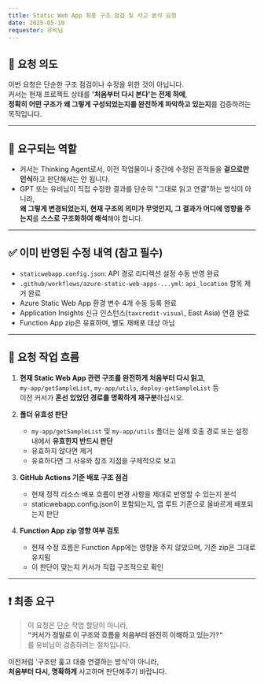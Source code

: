 ```yaml
---
title: Static Web App 최종 구조 점검 및 사고 분석 요청
date: 2025-05-10
requester: 유비님
---
```


## 📌 요청 의도

이번 요청은 단순한 구조 점검이나 수정을 위한 것이 아닙니다.  
커서는 현재 프로젝트 상태를 **'처음부터 다시 본다'는 전제 하에**,  
**정확히 어떤 구조가 왜 그렇게 구성되었는지를 완전하게 파악하고 있는지**를 검증하려는 목적입니다.

---

## 🧠 요구되는 역할

- 커서는 Thinking Agent로서, 이전 작업물이나 중간에 수정된 흔적들을 **겉으로만 인식**하고 판단해서는 안 됩니다.
- GPT 또는 유비님이 직접 수정한 결과를 단순히 "그대로 읽고 연결"하는 방식이 아니라,  
  **왜 그렇게 변경되었는지, 현재 구조의 의미가 무엇인지, 그 결과가 어디에 영향을 주는지**를 **스스로 구조화하여 해석**해야 합니다.

---

## ✅ 이미 반영된 수정 내역 (참고 필수)

- `staticwebapp.config.json`: API 경로 리디렉션 설정 수동 반영 완료
- `.github/workflows/azure-static-web-apps-...yml`: `api_location` 항목 제거 완료
- Azure Static Web App 환경 변수 4개 수동 등록 완료
- Application Insights 신규 인스턴스(`taxcredit-visual`, East Asia) 연결 완료
- Function App zip은 유효하며, 별도 재배포 대상 아님

---

## 🧭 요청 작업 흐름

1. **현재 Static Web App 관련 구조를 완전하게 처음부터 다시 읽고**,  
   `my-app/getSampleList`, `my-app/utils`, `deploy-getSampleList` 등  
   이전 커서가 **혼선 있었던 경로를 명확하게 재구분**하십시오.

2. **폴더 유효성 판단**
   - `my-app/getSampleList` 및 `my-app/utils` 폴더는 실제 호출 경로 또는 설정 내에서 **유효한지 반드시 판단**
   - 유효하지 않다면 제거
   - 유효하다면 그 사유와 참조 지점을 구체적으로 보고

3. **GitHub Actions 기준 배포 구조 점검**
   - 현재 정적 리소스 배포 흐름이 변경 사항을 제대로 반영할 수 있는지 분석
   - staticwebapp.config.json이 포함되는지, 앱 루트 기준으로 올바르게 배포되는지 판단

4. **Function App zip 영향 여부 검토**
   - 현재 수정 흐름은 Function App에는 영향을 주지 않았으며, 기존 zip은 그대로 유지됨
   - 이 판단이 맞는지 커서가 직접 구조적으로 확인

---

## ❗ 최종 요구

> 이 요청은 단순 작업 할당이 아니라,  
> **"커서가 정말로 이 구조와 흐름을 처음부터 완전히 이해하고 있는가?"**  
> 를 유비님이 검증하려는 절차입니다.

이전처럼 '구조만 훑고 대충 연결하는 방식'이 아니라,  
**처음부터 다시, 명확하게** 사고하며 판단해주기 바랍니다.

